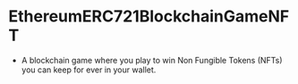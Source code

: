# EthereumERC721BlockchainGameNFT

- A blockchain game where you play to win Non Fungible Tokens (NFTs) you can keep for ever in your wallet.
